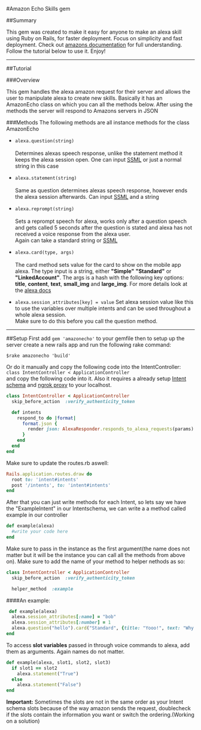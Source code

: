 #Amazon Echo Skills gem 

##Summary

This gem was created to make it easy for anyone to make an alexa skill using Ruby on Rails, for faster deployment.
Focus on simplicity and fast deployment. Check out [amazons documentation](https://developer.amazon.com/documentation/menu.html) for full  understanding.
Follow the tutorial below to use it. Enjoy!
____


##Tutorial

###Overview 

This gem handles the alexa amazon request for their server and allows the user to manipulate alexa to create new skills.
Basically it has an AmazonEcho class on which you can all the methods below. After using the methods the server will respond
to Amazons servers in JSON

###Methods
The following methods are all instance methods for the class AmazonEcho


 - `alexa.question(string)`<br /><br />
 Determines alexas speech response, unlike the statement method it keeps the alexa session open.
 One can input 
 [SSML](https://developer.amazon.com/public/solutions/alexa/alexa-skills-kit/docs/speech-synthesis-markup-language-ssml-reference) 
 or just a normal string in this case 

- `alexa.statement(string)`<br /><br />
Same as question determines alexas speech response, however ends the alexa session afterwards.
Can input 
 [SSML](https://developer.amazon.com/public/solutions/alexa/alexa-skills-kit/docs/speech-synthesis-markup-language-ssml-reference) 
and a string

- `alexa.reprompt(string)`<br /><br />
Sets a reprompt speech for alexa, works only after a question speech and gets called 5 seconds after the question 
is stated and alexa has not received a voice response from the alexa user.    
Again can take a standard string or [SSML](https://developer.amazon.com/public/solutions/alexa/alexa-skills-kit/docs/speech-synthesis-markup-language-ssml-reference)

- `alexa.card(type, args)`<br /><br />
The card method sets value for the card to show on the mobile app alexa. The type input is a string, either **"Simple"**
**"Standard"** or **"LinkedAccount"**. The args is a hash with the following key options: **title**, **content**, **text**, **small_img** and **large_img**. 
For more details look at the [alexa docs](https://developer.amazon.com/public/solutions/alexa/alexa-skills-kit/docs/alexa-skills-kit-interface-reference)


- `alexa.session_attributes[key] = value`
Set alexa session value like this to use the variables over multiple intents and can be used throughout a whole alexa session.\
Make sure to do this before you call the question method.
______

##Setup 
First add `gem 'amazonecho'` to your gemfile then 
to setup up the server create a new rails app and run the following rake command: <br>

`$rake amazonecho 'build'`<br>

Or do it manually and copy the following code into the IntentController:<br>
`class IntentController < ApplicationController` <br>
and copy the following code into it. Also it requires a already setup [Intent schema](https://developer.amazon.com/public/solutions/alexa/alexa-skills-kit/docs/alexa-skills-kit-interaction-model-reference) and [ngrok proxy](https://ngrok.com/) to your localhost.

```ruby
class IntentController < ApplicationController
  skip_before_action  :verify_authenticity_token

  def intents
    respond_to do |format|
      format.json {
        render json: AlexaResponder.responds_to_alexa_requests(params)
      }
    end
  end
end
````

Make sure to update the routes.rb aswell:

```ruby
Rails.application.routes.draw do
  root to: 'intent#intents'
  post '/intents', to: 'intent#intents'
end
```


After that you can just write methods for each Intent, so lets say we have the "ExampleIntent" in our Intentschema, 
we can write a a method called example in our controller<br>
```ruby
def example(alexa)
  #write your code here
end 
```
Make sure to pass in the instance as the first argument(the name does not matter but it will be the instance you can call all 
the methods from above on). Make sure to add the name of your method to helper nethods as so:

```ruby
class IntentController < ApplicationController
  skip_before_action  :verify_authenticity_token

  helper_method  :example

```

####An example:

```ruby
 def example(alexa)
  alexa.session_attributes[:name] = "bob"
  alexa.session_attributes[:number] = 1
  alexa.question("hello").card("Standard", {title: "Yooo!", text: "Why me?", content: "How you doin?", larg_img: "http://example_url.com"})
end
```


To access **slot variables** passed in through voice commands to alexa, add them as arguments. Again names do not matter.

```ruby
def example(alexa, slot1, slot2, slot3)
  if slot1 == slot2
    alexa.statement("True")
  else 
    alexa.statement("False")
end
```
**Important:** Sometimes the slots are not in the same order as your Intent schema slots because of the way amazon sends the request, doublecheck if the 
slots contain the information you want or switch the ordering.(Working on a solution)






